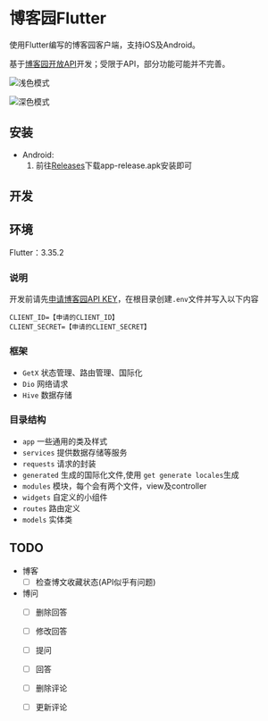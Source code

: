 # 博客园Flutter

使用Flutter编写的博客园客户端，支持iOS及Android。

基于[博客园开放API](https://api.cnblogs.com/help)开发；受限于API，部分功能可能并不完善。

![浅色模式](/screenshot/screenshot_light.jpg)

![深色模式](/screenshot/screenshot_dark.jpg)

## 安装

- Android:
    1. 前往[Releases](https://github.com/xiaoyaocz/flutter_cnblogs/releases/latest)下载app-release.apk安装即可

## 开发

## 环境

Flutter：3.35.2

### 说明

开发前请先[申请博客园API KEY](https://oauth.cnblogs.com/)，在根目录创建`.env`文件并写入以下内容

```
CLIENT_ID=【申请的CLIENT_ID】
CLIENT_SECRET=【申请的CLIENT_SECRET】
```

### 框架

- `GetX` 状态管理、路由管理、国际化
- `Dio` 网络请求
- `Hive` 数据存储

### 目录结构

- `app` 一些通用的类及样式
- `services` 提供数据存储等服务
- `requests` 请求的封装
- `generated` 生成的国际化文件,使用 `get generate locales`生成
- `modules` 模块，每个会有两个文件，view及controller
- `widgets` 自定义的小组件
- `routes` 路由定义
- `models` 实体类

## TODO

- 博客
    - [ ] 检查博文收藏状态(API似乎有问题)
- 博问
    - [ ] 删除回答
    - [ ] 修改回答
    - [ ] 提问
    - [ ] 回答
    - [ ] 删除评论
    - [ ] 更新评论

